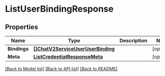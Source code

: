 # ListUserBindingResponse

## Properties

Name | Type | Description | Notes
------------ | ------------- | ------------- | -------------
**Bindings** | [**[]ChatV2ServiceUserUserBinding**](chat.v2.service.user.user_binding.md) |  |[optional] 
**Meta** | [**ListCredentialResponseMeta**](ListCredentialResponse_meta.md) |  |[optional] 

[[Back to Model list]](../README.md#documentation-for-models) [[Back to API list]](../README.md#documentation-for-api-endpoints) [[Back to README]](../README.md)


